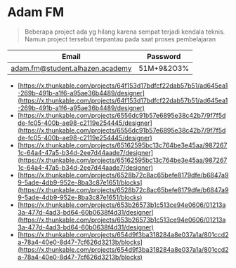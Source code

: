 # Adam FM 

>Beberapa project ada yg hilang karena sempat terjadi kendala teknis. Namun project tersebut terpantau pada saat proses pembelajaran

|Email|Password|
|---|---|
|adam.fm@student.alhazen.academy|51M+9&2O3%|

- [https://x.thunkable.com/projects/64f153d17bdfcf22dab57b51/ad645ea1-269b-491b-a1f6-a95ae36b4489/designer](https://x.thunkable.com/projects/64f153d17bdfcf22dab57b51/ad645ea1-269b-491b-a1f6-a95ae36b4489/designer)
- [https://x.thunkable.com/projects/6556dc91b57e6895e38c42b7/9f7f5dde-fc05-400b-ae98-c2119e254445/designer](https://x.thunkable.com/projects/6556dc91b57e6895e38c42b7/9f7f5dde-fc05-400b-ae98-c2119e254445/designer)
- [https://x.thunkable.com/projects/65162595bc13c764be3e45aa/9872671c-64a4-47a5-b34d-2ee7d44aade7/designer](https://x.thunkable.com/projects/65162595bc13c764be3e45aa/9872671c-64a4-47a5-b34d-2ee7d44aade7/designer)
- [https://x.thunkable.com/projects/6528b72c8ac65befe8179dfe/b6847a99-5ade-4db9-952e-8ba3c87e1651/blocks](https://x.thunkable.com/projects/6528b72c8ac65befe8179dfe/b6847a99-5ade-4db9-952e-8ba3c87e1651/blocks)
- [https://x.thunkable.com/projects/653b26573b1c513ce94e0606/01213a3a-477d-4ad3-bd64-60b0638f4d31/designer](https://x.thunkable.com/projects/653b26573b1c513ce94e0606/01213a3a-477d-4ad3-bd64-60b0638f4d31/designer)
- [https://x.thunkable.com/projects/654d9f3ba318284a8e037a1a/801ccd2a-78a4-40e0-8d47-7cf626d3213b/blocks](https://x.thunkable.com/projects/654d9f3ba318284a8e037a1a/801ccd2a-78a4-40e0-8d47-7cf626d3213b/blocks)